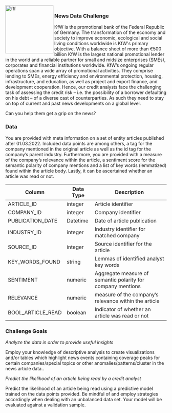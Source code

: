 <img src="https://upload.wikimedia.org/wikipedia/commons/thumb/9/9b/KfW_Bankengruppe_20xx_logo.svg/320px-KfW_Bankengruppe_20xx_logo.svg.png" alt="fff" align="left" style="width:150px;width:150px;align:left">



###  News Data Challenge

KfW is the promotional bank of the Federal Republic of Germany. The transformation of the economy and society to improve economic, ecological and social living conditions worldwide is KfW's primary objective. With a balance sheet of more than €500 billion KfW is the largest national promotional lender in the world and a reliable partner for small and midsize enterprises (SMEs), corporates and financial institutions worldwide. KfW’s ongoing regular operations span a wide array of promotional activities. They comprise lending to SMEs, energy efficiency and environmental protection, housing, infrastructure, and education, as well as project and export finance, and development cooperation. Hence, our credit analysts face the challenging task of assessing the credit risk – i.e. the possibility of a borrower defaulting on his debt – of a diverse cast of counterparties. As such they need to stay on top of current and past news developments on a global level.

Can you help them get a grip on the news?

### Data

You are provided with meta information on a set of entity articles published after 01.03.2022. Included data points are among others, a tag for the company mentioned in the original article as well as the id tag for the company’s parent industry. Furthermore, you are provided with a measure of the company’s relevance within the article, a sentiment score for the semantic polarity of company mentions and a list of key words (lemmatized) found within the article body. Lastly, it can be ascertained whether an article was read or not.


	   
|  	 Column| Data Type 			| Description 												|  
|------|--------------------|-----------------------------------------------------------| 
|     ARTICLE_ID| integer	| Article identifier 										|  
|     COMPANY_ID| integer			| Company identifier			|  
|     PUBLICATION_DATE| Datetime    | Date of article publication	|  
|     INDUSTRY_ID| integer			| Industry identifier for matched company	|  
|     SOURCE_ID| integer			| Source identifier for the article 						|  
|     KEY_WORDS_FOUND| string		| Lemmas of identified analyst key words       			| 
|     SENTIMENT| numeric			| Aggregate measure of semantic polarity for company mentions| 
|     RELEVANCE| numeric			| measure of the company’s relevance within the article		| 
|     BOOL_ARTICLE_READ| boolean	| Indicator of whether an article was read or not    		|

### Challenge Goals

*Analyze the data in order to provide useful insights*

Employ your knowledge of descriptive analysis to create visualizations and/or tables which highlight news events containing coverage peaks for certain companies/special topics or other anomalies/patterns/cluster in the news article data..

*Predict the likelihood of an article being read by a credit analyst*

Predict the likelihood of an article being read using a predictive model trained on the data points provided. Be mindful of and employ strategies accordingly when dealing with an unbalanced data set.
Your model will be evaluated against a validation sample.